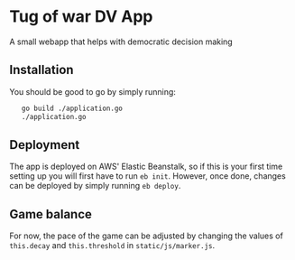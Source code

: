 # Tug of war DV App

A small webapp that helps with democratic decision making

## Installation

You should be good to go by simply running:

```bash
   go build ./application.go
   ./application.go
```

## Deployment

The app is deployed on AWS' Elastic Beanstalk, so if this is your first time setting up you will first have to run `eb init`. However, once done, changes can be deployed by simply running `eb deploy`.

## Game balance

For now, the pace of the game can be adjusted by changing the values of `this.decay` and `this.threshold` in `static/js/marker.js`.